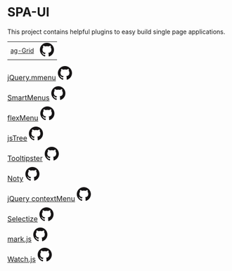 # SPA-UI
This project contains helpful plugins to easy build single page applications.

[logo]: media/GitHub-Mark-32px.png

|||
|:---|:---|
|[ag-Grid](https://www.ag-grid.com/)|[![logo]](https://github.com/ag-grid/ag-grid)|


<div style="font-size: 16px; margin-top: 10px;">
    <a href="http://mmenu.frebsite.nl/">jQuery.mmenu</a> <a href="https://github.com/FrDH/jQuery.mmenu"><img src="media/GitHub-Mark-32px.png"/></a>
</div>

<div style="font-size: 16px; margin-top: 10px;">
    <a href="https://www.smartmenus.org/">SmartMenus</a> <a href="https://github.com/vadikom/smartmenus"><img src="media/GitHub-Mark-32px.png"/></a>
</div>

<div style="font-size: 16px; margin-top: 10px;">
    <a href="http://352media.github.io/flexMenu/">flexMenu</a> <a href="https://github.com/352Media/flexMenu"><img src="media/GitHub-Mark-32px.png"/></a>
</div>

<div style="font-size: 16px; margin-top: 10px;">
    <a href="https://www.jstree.com/">jsTree</a> <a href="https://github.com/vakata/jstree"><img src="media/GitHub-Mark-32px.png"/></a>
</div>

<div style="font-size: 16px; margin-top: 10px;">
    <a href="http://iamceege.github.io/tooltipster/">Tooltipster</a> <a href="https://github.com/iamceege/tooltipster/"><img src="media/GitHub-Mark-32px.png"/></a>
</div>

<div style="font-size: 16px; margin-top: 10px;">
    <a href="https://ned.im/noty/#/">Noty</a> <a href="https://github.com/needim/noty"><img src="media/GitHub-Mark-32px.png"/></a>
</div>

<div style="font-size: 16px; margin-top: 10px;">
    <a href="https://swisnl.github.io/jQuery-contextMenu/">jQuery contextMenu</a> <a href="https://github.com/swisnl/jQuery-contextMenu"><img src="media/GitHub-Mark-32px.png"/></a>
</div>

<div style="font-size: 16px; margin-top: 10px;">
    <a href="https://selectize.github.io/selectize.js/">Selectize</a> <a href="https://github.com/selectize/selectize.js"><img src="media/GitHub-Mark-32px.png"/></a>
</div>

<div style="font-size: 16px; margin-top: 10px;">
    <a href="https://markjs.io/">mark.js</a> <a href="https://github.com/julmot/mark.js/"><img src="media/GitHub-Mark-32px.png"/></a>
</div>

<div style="font-size: 16px; margin-top: 10px;">
    <a href="https://github.com/melanke/Watch.JS/">Watch.js</a> <a href="https://github.com/melanke/Watch.JS/"><img src="media/GitHub-Mark-32px.png"/></a>
</div>
